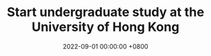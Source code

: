 ---
title: "Start undergraduate study at the University of Hong Kong"
date: 2022-09-01 00:00:00 +0800
---